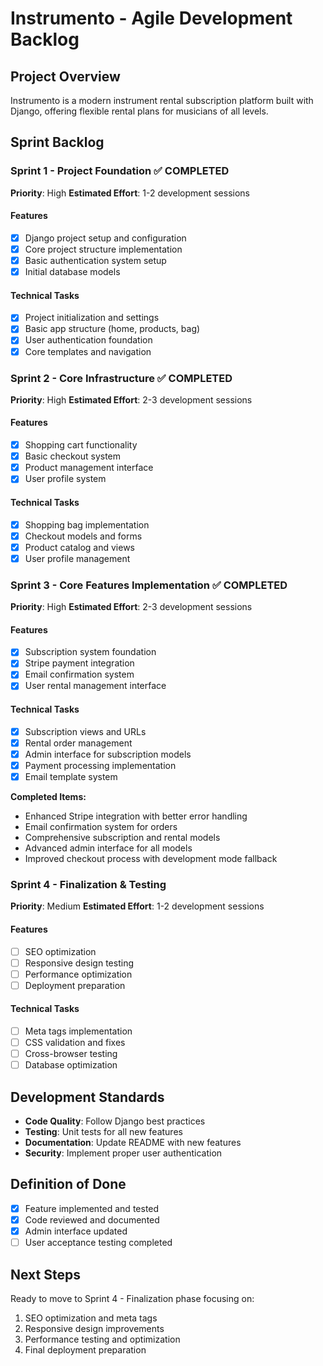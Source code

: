 # Instrumento - Agile Development Backlog

## Project Overview
Instrumento is a modern instrument rental subscription platform built with Django, offering flexible rental plans for musicians of all levels.

## Sprint Backlog

### Sprint 1 - Project Foundation ✅ COMPLETED
**Priority**: High
**Estimated Effort**: 1-2 development sessions

#### Features
- [x] Django project setup and configuration
- [x] Core project structure implementation
- [x] Basic authentication system setup
- [x] Initial database models

#### Technical Tasks
- [x] Project initialization and settings
- [x] Basic app structure (home, products, bag)
- [x] User authentication foundation
- [x] Core templates and navigation

### Sprint 2 - Core Infrastructure ✅ COMPLETED
**Priority**: High
**Estimated Effort**: 2-3 development sessions

#### Features
- [x] Shopping cart functionality
- [x] Basic checkout system
- [x] Product management interface
- [x] User profile system

#### Technical Tasks
- [x] Shopping bag implementation
- [x] Checkout models and forms
- [x] Product catalog and views
- [x] User profile management

### Sprint 3 - Core Features Implementation ✅ COMPLETED
**Priority**: High
**Estimated Effort**: 2-3 development sessions

#### Features
- [x] Subscription system foundation
- [x] Stripe payment integration
- [x] Email confirmation system
- [x] User rental management interface

#### Technical Tasks
- [x] Subscription views and URLs
- [x] Rental order management
- [x] Admin interface for subscription models
- [x] Payment processing implementation
- [x] Email template system

**Completed Items:**
- Enhanced Stripe integration with better error handling
- Email confirmation system for orders
- Comprehensive subscription and rental models
- Advanced admin interface for all models
- Improved checkout process with development mode fallback

### Sprint 4 - Finalization & Testing
**Priority**: Medium
**Estimated Effort**: 1-2 development sessions

#### Features
- [ ] SEO optimization
- [ ] Responsive design testing
- [ ] Performance optimization
- [ ] Deployment preparation

#### Technical Tasks
- [ ] Meta tags implementation
- [ ] CSS validation and fixes
- [ ] Cross-browser testing
- [ ] Database optimization

## Development Standards
- **Code Quality**: Follow Django best practices
- **Testing**: Unit tests for all new features
- **Documentation**: Update README with new features
- **Security**: Implement proper user authentication

## Definition of Done
- [x] Feature implemented and tested
- [x] Code reviewed and documented
- [x] Admin interface updated
- [ ] User acceptance testing completed

## Next Steps
Ready to move to Sprint 4 - Finalization phase focusing on:
1. SEO optimization and meta tags
2. Responsive design improvements
3. Performance testing and optimization
4. Final deployment preparation
